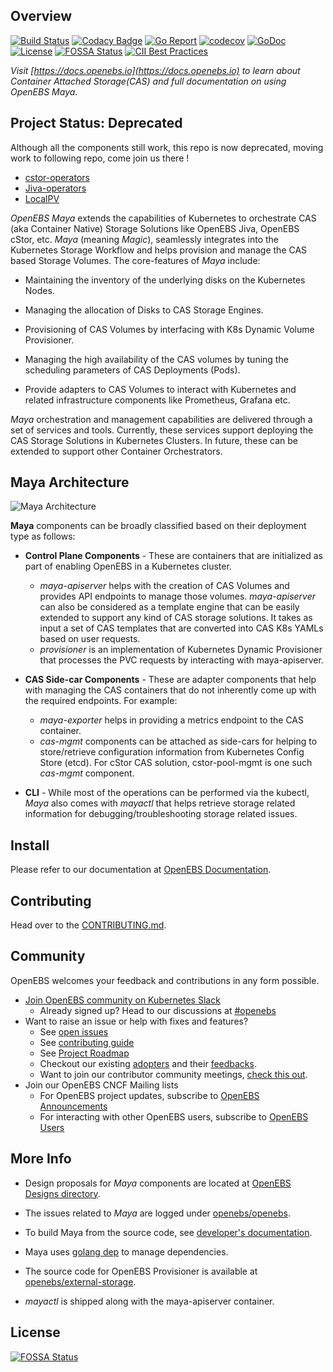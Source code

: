 ## Overview

[![Build Status](https://travis-ci.org/openebs/maya.svg?branch=master)](https://travis-ci.org/openebs/maya)
[![Codacy Badge](https://api.codacy.com/project/badge/Grade/703aa9066b2e4c3499971856eb50f72c)](https://www.codacy.com/app/OpenEBS/maya?utm_source=github.com&amp;utm_medium=referral&amp;utm_content=openebs/maya&amp;utm_campaign=Badge_Grade)
[![Go Report](https://goreportcard.com/badge/github.com/openebs/maya)](https://goreportcard.com/report/github.com/openebs/maya)
[![codecov](https://codecov.io/gh/openebs/maya/branch/master/graph/badge.svg)](https://codecov.io/gh/openebs/maya)
[![GoDoc](https://godoc.org/github.com/openebs/maya?status.svg)](https://godoc.org/github.com/openebs/maya)
[![License](https://img.shields.io/badge/License-Apache%202.0-blue.svg)](https://github.com/openebs/maya/blob/master/LICENSE)
[![FOSSA Status](https://app.fossa.com/api/projects/git%2Bgithub.com%2Fopenebs%2Fmaya.svg?type=shield)](https://app.fossa.com/projects/git%2Bgithub.com%2Fopenebs%2Fmaya?ref=badge_shield)
[![CII Best Practices](https://bestpractices.coreinfrastructure.org/projects/1753/badge)](https://bestpractices.coreinfrastructure.org/projects/1753)

*Visit [https://docs.openebs.io](https://docs.openebs.io) to learn about Container Attached Storage(CAS) and full documentation on using OpenEBS Maya*.

## Project Status: Deprecated

Although all the components still work, this repo is now deprecated, moving work to following repo, come join us there !

- [cstor-operators](https://github.com/openebs/cstor-operators)
- [Jiva-operators](https://github.com/openebs/jiva-operator)
- [LocalPV](https://github.com/openebs/dynamic-localpv-provisioner)

*OpenEBS Maya* extends the capabilities of Kubernetes to orchestrate CAS (aka Container Native) Storage Solutions like OpenEBS Jiva, OpenEBS cStor, etc. *Maya* (meaning *Magic*), seamlessly integrates into the Kubernetes Storage Workflow and helps provision and manage the CAS based Storage Volumes. The core-features of *Maya* include:

-   Maintaining the inventory of the underlying disks on the Kubernetes Nodes.

-   Managing the allocation of Disks to CAS Storage Engines.

-   Provisioning of CAS Volumes by interfacing with K8s Dynamic Volume Provisioner.

-   Managing the high availability of the CAS volumes by tuning the scheduling parameters of CAS Deployments (Pods).

-   Provide adapters to CAS Volumes to interact with Kubernetes and related infrastructure components like Prometheus, Grafana etc.

*Maya* orchestration and management capabilities are delivered through a set of services and tools. Currently, these services support deploying the CAS Storage Solutions in Kubernetes Clusters. In future, these can be extended to support other Container Orchestrators.

## Maya Architecture

![Maya Architecture](./docs/openebs-maya-architecture.png)

**Maya** components can be broadly classified based on their deployment type as follows:

-   **Control Plane Components** - These are containers that are initialized as part of enabling OpenEBS in a Kubernetes cluster.
    -   *maya-apiserver* helps with the creation of CAS Volumes and provides API endpoints to manage those volumes. *maya-apiserver* can also be considered as a template engine that can be easily extended to support any kind of CAS storage solutions. It takes as input a set of CAS templates that are converted into CAS K8s YAMLs based on user requests.
    -   *provisioner* is an implementation of Kubernetes Dynamic Provisioner that processes the PVC requests by interacting with maya-apiserver.

-   **CAS Side-car Components** - These are adapter components that help with managing the CAS containers that do not inherently come up with the required endpoints. For example:
    -   *maya-exporter* helps in providing a metrics endpoint to the CAS container.
    -   *cas-mgmt* components can be attached as side-cars for helping to store/retrieve configuration information from Kubernetes Config Store (etcd). For cStor CAS solution, cstor-pool-mgmt is one such *cas-mgmt* component.

-   **CLI** - While most of the operations can be performed via the kubectl, *Maya* also comes with *mayactl* that helps retrieve storage related information for debugging/troubleshooting storage related issues.

## Install

Please refer to our documentation at [OpenEBS Documentation](http://docs.openebs.io/).

## Contributing

Head over to the [CONTRIBUTING.md](./CONTRIBUTING.md).

## Community

OpenEBS welcomes your feedback and contributions in any form possible.

- [Join OpenEBS community on Kubernetes Slack](https://kubernetes.slack.com)
  - Already signed up? Head to our discussions at [#openebs](https://kubernetes.slack.com/messages/openebs/)
- Want to raise an issue or help with fixes and features?
  - See [open issues](https://github.com/openebs/openebs/issues)
  - See [contributing guide](./CONTRIBUTING.md)
  - See [Project Roadmap](https://github.com/orgs/openebs/projects)
  - Checkout our existing [adopters](https://github.com/openebs/openebs/tree/master/adopters) and their [feedbacks](https://github.com/openebs/openebs/issues/2719).
  - Want to join our contributor community meetings, [check this out](https://hackmd.io/mfG78r7MS86oMx8oyaV8Iw?view).
- Join our OpenEBS CNCF Mailing lists
  - For OpenEBS project updates, subscribe to [OpenEBS Announcements](https://lists.cncf.io/g/cncf-openebs-announcements)
  - For interacting with other OpenEBS users, subscribe to [OpenEBS Users](https://lists.cncf.io/g/cncf-openebs-users)


## More Info

-   Design proposals for *Maya* components are located at [OpenEBS Designs directory](https://github.com/openebs/openebs/tree/master/contribute/design).

-   The issues related to *Maya* are logged under [openebs/openebs](https://github.com/openebs/openebs/issues).

-   To build Maya from the source code, see [developer's documentation](https://github.com/openebs/maya/blob/master/docs/developer.md).

-   Maya uses [golang dep](https://github.com/golang/dep) to manage dependencies.

-   The source code for OpenEBS Provisioner is available at [openebs/external-storage](https://github.com/openebs/external-storage).

-   *mayactl* is shipped along with the maya-apiserver container.

## License
[![FOSSA Status](https://app.fossa.com/api/projects/git%2Bgithub.com%2Fopenebs%2Fmaya.svg?type=large)](https://app.fossa.com/projects/git%2Bgithub.com%2Fopenebs%2Fmaya?ref=badge_large)
